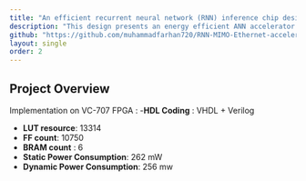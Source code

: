 ```yaml
---
title: "An efficient recurrent neural network (RNN) inference chip design for MIMO OFDM symbol detection"
description: "This design presents an energy efficient ANN accelerator RTL design which deploys MAC-tanh operations leveraging DSP48E1 IP in Virtex VC-707 FPGA for MIMO OFDM symbol detection"
github: "https://github.com/muhammadfarhan720/RNN-MIMO-Ethernet-accelerator"
layout: single
order: 2
---
```


## Project Overview

Implementation on VC-707 FPGA :
-**HDL Coding** : VHDL + Verilog
- **LUT resource**: 13314
- **FF count**: 10750
- **BRAM count** : 6
- **Static Power Consumption**: 262 mW
- **Dynamic Power Consumption**: 256 mw

